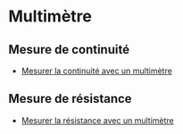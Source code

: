 # Multimètre

## Mesure de continuité

* [Mesurer la continuité avec un multimètre](https://learn.sparkfun.com/tutorials/how-to-use-a-multimeter/all#continuity)

## Mesure de résistance

* [Mesurer la résistance avec un multimètre](https://learn.sparkfun.com/tutorials/how-to-use-a-multimeter/all#measuring-resistance)